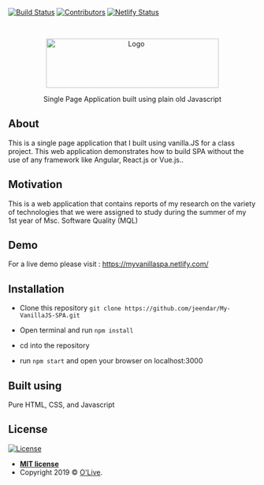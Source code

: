 [![Build Status][build-shield]]()
[![Contributors][contributors-shield]]()
[![Netlify Status](https://api.netlify.com/api/v1/badges/fb17d99d-3abb-4ec8-b965-9ade814f269b/deploy-status)](https://app.netlify.com/sites/myvanillaspa/deploys)


<!-- PROJECT LOGO -->
<br />
<p align="center">
  <a href="https://github.com/othneildrew/Best-README-Template">
    <img src="https://i.imgur.com/IcBR6FH.png" alt="Logo" width="350" height="100">
  </a>

  <p align="center">Single Page Application built using plain old Javascript
    <br />
  </p>
</p>


## About
This is a single page application that I built using vanilla.JS for a class project. This web application demonstrates how to build SPA without the use of any framework like Angular, React.js or Vue.js..

## Motivation
This is a web application that contains reports of my research on the variety of technologies that we were assigned to study during the summer of my 1st year of Msc. Software Quality (MQL)

## Demo
For a live demo please visit : 
https://myvanillaspa.netlify.com/

## Installation

- Clone this repository  `git clone https://github.com/jeendar/My-VanillaJS-SPA.git`
    
- Open terminal and run `npm install`
    
- cd into the repository 

- run `npm start` and open your browser on localhost:3000

## Built using
Pure HTML, CSS, and Javascript


## License
[![License](http://img.shields.io/:license-mit-blue.svg?style=flat-square)](http://badges.mit-license.org)

- **[MIT license](http://opensource.org/licenses/mit-license.php)**
- Copyright 2019 © <a href="https://github.com/jeendar/O-Live" target="_blank">O'Live</a>.

<!-- MARKDOWN LINKS & IMAGES -->
[build-shield]: https://img.shields.io/badge/build-passing-brightgreen.svg?style=flat-square
[contributors-shield]: https://img.shields.io/badge/contributors-1-orange.svg?style=flat-square
[license-shield]: https://img.shields.io/badge/license-MIT-blue.svg?style=flat-square
[license-url]: https://choosealicense.com/licenses/mit
[product-screenshot]: https://raw.githubusercontent.com/othneildrew/Best-README-Template/master/screenshot.png
[travis-image]: https://img.shields.io/travis/dbader/node-datadog-metrics/master.svg?style=flat-square
[travis-url]: https://travis-ci.org/dbader/node-datadog-metrics


